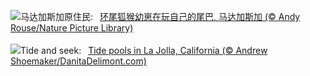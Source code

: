 ![](https://www.bing.com/th?id=OHR.BabyLemur_ZH-CN6617977758_UHD.jpg&w=1000)马达加斯加原住民:&nbsp;&ensp;[环尾狐猴幼崽在玩自己的尾巴‌, 马达加斯加 (© Andy Rouse/Nature Picture Library)](https://www.bing.com/th?id=OHR.BabyLemur_ZH-CN6617977758_UHD.jpg)
<br><br/>
![](https://www.bing.com/th?id=OHR.CaliforniaTidepool_EN-US9089576317_UHD.jpg&w=1000)Tide and seek:&nbsp;&ensp;[Tide pools in La Jolla, California (© Andrew Shoemaker/DanitaDelimont.com)](https://www.bing.com/th?id=OHR.CaliforniaTidepool_EN-US9089576317_UHD.jpg)
<br><br/>
